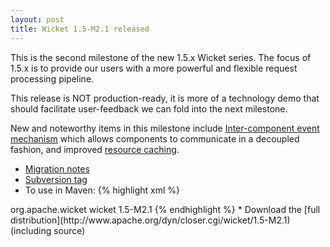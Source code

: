 ```yaml
---
layout: post
title: Wicket 1.5-M2.1 released
---
```


This is the second milestone of the new 1.5.x Wicket series. The focus of 1.5.x is to 
provide our users with a more powerful and flexible request processing pipeline.

This release is NOT production-ready, it is more of a technology demo that should facilitate user-feedback we can fold into the next milestone.

New and noteworthy items in this milestone include [Inter-component event mechanism](https://cwiki.apache.org/confluence/display/WICKET/Migration+to+Wicket+1.5#MigrationtoWicket1.5-Intercomponentevents) which allows components to communicate in a decoupled fashion, and improved [resource caching](https://cwiki.apache.org/confluence/display/WICKET/Migration+to+Wicket+1.5#MigrationtoWicket1.5-getResourceSettings%2528%2529.setAddLastModifiedTimeToResourceReferenceUrl%2528%2529hasbeenreplaced). 

* [Migration notes](https://cwiki.apache.org/confluence/display/WICKET/Migration+to+Wicket+1.5)
* [Subversion tag](http://svn.apache.org/repos/asf/wicket/releases/wicket-1.5-M2.1) 
* To use in Maven: 
{% highlight xml %}
<dependency>
    <groupId>org.apache.wicket</groupId>
    <artifactId>wicket</artifactId>
    <version>1.5-M2.1</version>
</dependency>
{% endhighlight %}
* Download the [full
  distribution](http://www.apache.org/dyn/closer.cgi/wicket/1.5-M2.1) (including source)
